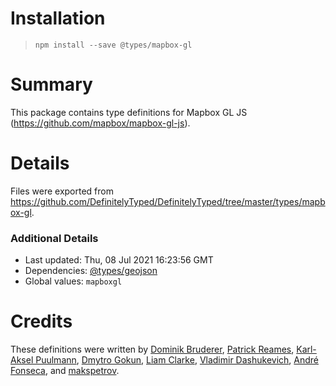 # Installation
> `npm install --save @types/mapbox-gl`

# Summary
This package contains type definitions for Mapbox GL JS (https://github.com/mapbox/mapbox-gl-js).

# Details
Files were exported from https://github.com/DefinitelyTyped/DefinitelyTyped/tree/master/types/mapbox-gl.

### Additional Details
 * Last updated: Thu, 08 Jul 2021 16:23:56 GMT
 * Dependencies: [@types/geojson](https://npmjs.com/package/@types/geojson)
 * Global values: `mapboxgl`

# Credits
These definitions were written by [Dominik Bruderer](https://github.com/dobrud), [Patrick Reames](https://github.com/patrickr), [Karl-Aksel Puulmann](https://github.com/macobo), [Dmytro Gokun](https://github.com/dmytro-gokun), [Liam Clarke](https://github.com/LiamAttClarke), [Vladimir Dashukevich](https://github.com/life777), [André Fonseca](https://github.com/amxfonseca), and [makspetrov](https://github.com/Nosfit).

